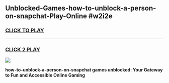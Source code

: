 
## Unblocked-Games-how-to-unblock-a-person-on-snapchat-Play-Online #w2i2e
<h3>
<a href="https://news.freeplayer.one?title=how-to-unblock-a-person-on-snapchat&ref=3">CLICK TO PLAY</a></h3>
<hr>

<h3>
<a href="https://news.freeplayer.one?title=how-to-unblock-a-person-on-snapchat&ref=3">CLICK 2 PLAY</a>
  
</h3>

<a href="https://news.freeplayer.one?title=how-to-unblock-a-person-on-snapchat&ref=3"><img src="https://clearcache.store/games.png"></a>


**how-to-unblock-a-person-on-snapchat games unblocked: Your Gateway to Fun and Accessible Online Gaming**
